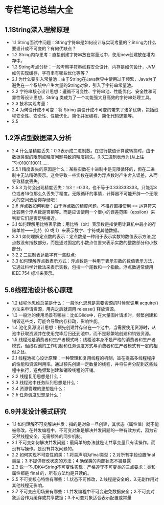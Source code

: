 # 专栏笔记总结大全




## 1.1String深入理解原理

- 1.1 String面试中问题：String字符串是如何设计与实现考量的？String为什么要设计成不可变的？有何优缺点？
- 1.2 String内存思考：直接创建字符串放在常量池中，使用new创建放在堆内存中。
- 1.3 String考点分析：一般考察字符串线程安全设计，内存是如何设计，JVM如何实现缓存，字符串有哪些优化等等？
- 2.1 为什么要引入常量池：由于String在Java世界中使用过于频繁，Java为了避免在一个系统中产生大量的String对象，引入了字符串常量池。
- 2.2 字符串核心设计思想：遵循不可变性、字符串池、性能优化、安全性和可靠性等设计思想，String 类成为了一个功能强大且高效的字符串处理工具。
- 2.3 技术实现考量：
- 2.4 为何设计成不可变：将 String 类设计成不可变的带来了诸多优势，包括线程安全性、安全性、性能优化、简化并发编程、简化代码逻辑等。
- 2.5 


## 1.2浮点型数据深入分析

- 2.4 什么是精度丢失：0.3表示成二进制数。在进行数值计算或转换时，由于数据类型的限制或精度问题导致的精度损失。0.3二进制表示为(从上往下):0100110011……
- 2.5.1 精度丢失的原因是什么：某些实数在十进制中是无限循环的，但在二进制中无法精确表示。这会导致一些实数在转换为浮点数时产生舍入误差，从而导致精度丢失。
- 2.5.3 为何会出现精度丢失：1/3！=0.33，也不等于0.333333333。只能写8位或者16位那么久丢失了精度。无限循环的事情，计算器不可能开辟一个无限大的空间去给你存储吧！
- 2.6 浮点数如何判断：由于浮点数的精度问题，不推荐直接使用 == 运算符来比较两个浮点数是否相等。而是应该使用一个很小的误差范围（epsilon）来判断它们是否足够接近。
- 3.1 如何理解用比特表示数：用比特（bit）表示数是指使用计算机中最小的存储单位——比特（0 或 1）来表示数字、字符或其他数据。
- 3.2.1 如何理解定点数的表示：定点数是一种用于表示实数的数值表示方法,定点数没有指数部分，而是通过固定的小数点位置来表示实数的整数部分和小数部分。
- 3.2.2 二进制表达数字有一些缺点:
- 3.3 如何理解浮点数表示方式：浮点数是一种用于表示实数的数值表示方法，它通过科学计数法来表示实数，包括一个尾数和一个指数。浮点数通常使用 IEEE 754 标准来表示。

## 5.6线程池设计核心原理

- 1.2 线程池思维启蒙是什么：一般池化思想是需要资源的时候就调用 acquire() 方法来申请资源，用完之后就调用 release() 释放资源。
- 1.3 一般池的使用场景有哪些：比如Glide中，在大量图片请求时，频繁创建和销毁这些类，可能会导致内存抖动，影响性能。
- 1.4 池化资源设计思想：预先创建并存储在一个池中，当需要使用资源时，从池中获取资源并在使用完毕后归还到池中，而不是频繁地创建和销毁资源。
- 1.5 线程池是消费者和生产者模式吗：线程池本身不是严格的消费者和生产者模式，但线程池的工作机制和任务调度方式与消费者和生产者模式有一定的相似之处。
- 2.1 线程池核心设计原理：一种管理和复用线程的机制，旨在提高多线程程序的性能和资源利用率。通过预先创建一定数量的线程，并将任务分配到这些线程中执行，避免频繁创建和销毁线程的开销。
- 2.2 线程复用思想是什么：
- 2.3 线程池中任务队列思想是什么：
- 2.4 资源管理的思想是什么：
- 2.5 任务调度思想是什么：


## 6.9并发设计模式研究

- 1.1 如何理解不可变解决并发：指的是对象一旦创建，其状态（属性值）就不能被修改。在并发编程中，不可变对象是解决并发问题的一种有效方式，因为它天然线程安全，无需额外的同步机制。
- 2.1 不可变如何解决并发问题：最简单的办法就是让共享变量只有读操作，而没有写操作。是没有并发问题的。
- 2.2 如何实现不可变性的类：1.将类声明为final类型；2.对所有字段设置final类型；3.不提供修改状态的方法；4.确保类的内部状态不被暴露
- 2.3 说一下JDK中String不可变性实现：严格遵守不可变类的三点要求：类和属性都是 final 的，所有方法均是只读的。
- 2.5 不可变核心特性有哪些：1.状态不可修改，2.线程是安全的，3.无副作用对其他线程无影响。
- 2.7 不可变应用场景有哪些：1.并发编程中不可变避免数据安全；2.不可变对象适合作为缓存或共享数据；3.不可变对象适合表示配置或常量
















